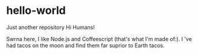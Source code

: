# hello-world
Just another repository
Hi Humans!

Swrna here, I like Node.js and Coffeescript (that's what I'm made of:).
I 've had tacos on the moon and find them far suprior to Earth tacos.
